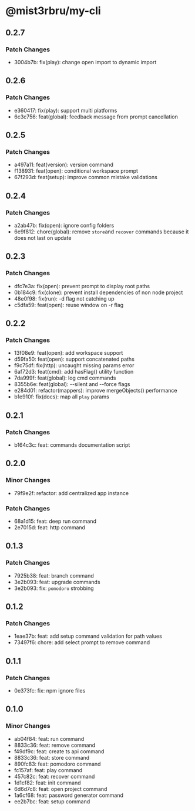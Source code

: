 # @mist3rbru/my-cli

## 0.2.7

### Patch Changes

- 3004b7b: fix(play): change open import to dynamic import

## 0.2.6

### Patch Changes

- e360417: fix(play): support multi platforms
- 6c3c756: feat(global): feedback message from prompt cancellation

## 0.2.5

### Patch Changes

- a497a11: feat(version): version command
- f138931: feat(open): conditional workspace prompt
- 67f293d: feat(setup): improve common mistake validations

## 0.2.4

### Patch Changes

- a2ab47b: fix(open): ignore config folders
- 6e9f812: chore(global): remove `store`and `recover` commands because it does not last on update

## 0.2.3

### Patch Changes

- dfc7e3a: fix(open): prevent prompt to display root paths
- 0b184c9: fix(clone): prevent install dependencies of non node project
- 48e0f98: fix(run): -d flag not catching up
- c5dfa59: feat(open): reuse window on -r flag

## 0.2.2

### Patch Changes

- 13f08e9: feat(open): add workspace support
- d59fa50: feat(open): support concatenated paths
- f9c75df: fix(http): uncaught missing params error
- 6af72d3: feat(cmd): add hasFlag() utility function
- 7da999f: feat(global): log cmd commands
- 8355b6e: feat(global): --silent and --force flags
- e284d01: refactor(mappers): improve mergeObjects() performance
- b1e910f: fix(docs): map all `play` params

## 0.2.1

### Patch Changes

- b164c3c: feat: commands documentation script

## 0.2.0

### Minor Changes

- 79f9e2f: refactor: add centralized app instance

### Patch Changes

- 68a1d15: feat: deep run command
- 2e7015d: feat: http command

## 0.1.3

### Patch Changes

- 7925b38: feat: branch command
- 3e2b093: feat: upgrade commands
- 3e2b093: fix: `pomodoro` strobbing

## 0.1.2

### Patch Changes

- 1eae37b: feat: add setup command validation for path values
- 73497f6: chore: add select prompt to remove command

## 0.1.1

### Patch Changes

- 0e373fc: fix: npm ignore files

## 0.1.0

### Minor Changes

- ab04f84: feat: run command
- 8833c36: feat: remove command
- f49df9c: feat: create ts api command
- 8833c36: feat: store command
- 890fc83: feat: pomodoro command
- fc157af: feat: play command
- 457c82c: feat: recover command
- 1d1cf82: feat: init command
- 6d6d7c8: feat: open project command
- 1a6cf68: feat: password generator command
- ee2b7bc: feat: setup command
